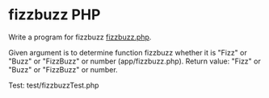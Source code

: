 # fizzbuzz PHP

Write a program for fizzbuzz [fizzbuzz.php](app/fizzbuzz.php).

Given argument is to determine function fizzbuzz whether it is "Fizz" or "Buzz" or "FizzBuzz" or number (app/fizzbuzz.php).
Return value: "Fizz" or "Buzz" or "FizzBuzz" or number.

Test: test/fizzbuzzTest.php 